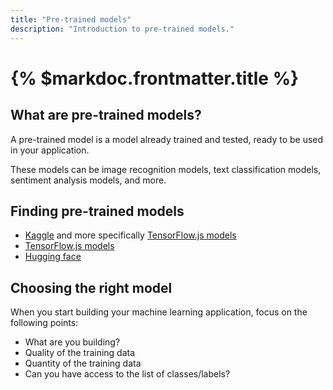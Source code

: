```yaml
---
title: "Pre-trained models"
description: "Introduction to pre-trained models."
---
```


# {% $markdoc.frontmatter.title %}

## What are pre-trained models?

A pre-trained model is a model already trained and tested, ready to be used in your application.

These models can be image recognition models, text classification models, sentiment analysis models, and more.

## Finding pre-trained models

- [Kaggle](https://www.kaggle.com/models) and more specifically [TensorFlow.js models](https://www.kaggle.com/search?q=tensorflow.js+in%3Amodels)
- [TensorFlow.js models](https://github.com/tensorflow/tfjs-models)
- [Hugging face](https://huggingface.co/models)

## Choosing the right model

When you start building your machine learning application, focus on the following points:

- What are you building?
- Quality of the training data
- Quantity of the training data
- Can you have access to the list of classes/labels?
